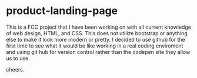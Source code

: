 # product-landing-page
This is a FCC project that I have been working on with all current knowledge of web design, HTML, and CSS.
This does not utilize bootstrap or anything else to make it look more modern or pretty. 
I decided to use github for the first time to see what it would be like working in a real coding enviroment and using git hub for version control rather than the codepen site they allow us to use.

cheers.
